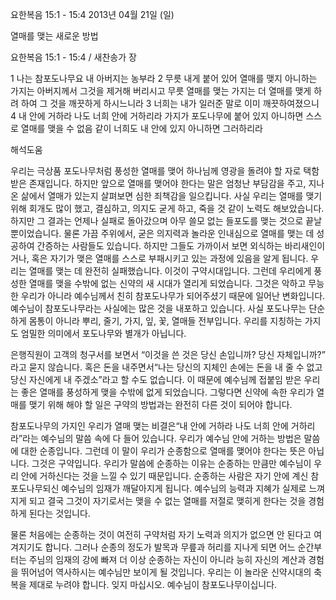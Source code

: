 요한복음 15:1 - 15:4 
2013년 04월 21일 (일)

열매를 맺는 새로운 방법



요한복음 15:1 - 15:4 / 새찬송가  장


1 나는 참포도나무요 내 아버지는 농부라 2 무릇 내게 붙어 있어 열매를 맺지 아니하는 가지는 아버지께서 그것을 제거해 버리시고 무릇 열매를 맺는 가지는 더 열매를 맺게 하려 하여 그 것을 깨끗하게 하시느니라 3 너희는 내가 일러준 말로 이미 깨끗하여졌으니 4 내 안에 거하라 나도 너희 안에 거하리라 가지가 포도나무에 붙어 있지 아니하면 스스로 열매를 맺을 수 없음 같이 너희도 내 안에 있지 아니하면 그러하리라

해석도움





우리는 극상품 포도나무처럼 풍성한 열매를 맺어 하나님께 영광을 돌려야 할 자로 택함 받은 존재입니다. 하지만 앞으로 열매를 맺어야 한다는 말은 엄청난 부담감을 주고, 지나온 삶에서 열매가 있는지 살펴보면 심한 죄책감을 일으킵니다. 사실 우리는 열매를 맺기 위해 회개도 많이 했고, 결심하고, 의지도 굳게 하고, 죽을 것 같이 노력도 해보았습니다. 하지만 그 결과는 언제나 실패로 돌아갔으며 아무 쓸모 없는 들포도를 맺는 것으로 끝날 뿐이었습니다. 물론 가끔 주위에서, 굳은 의지력과 놀라운 인내심으로 열매를 맺는 데 성공하여 간증하는 사람들도 있습니다. 하지만 그들도 가까이서 보면 외식하는 바리새인이거나, 혹은 자기가 맺은 열매를 스스로 부패시키고 있는 과정에 있음을 알게 됩니다. 우리는 열매를 맺는 데 완전히 실패했습니다. 이것이 구약시대입니다. 그런데 우리에게 풍성한 열매를 맺을 수밖에 없는 신약의 새 시대가 열리게 되었습니다. 그것은 악하고 무능한 우리가 아니라 예수님께서 친히 참포도나무가 되어주셨기 때문에 일어난 변화입니다. 예수님이 참포도나무라는 사실에는 많은 것을 내포하고 있습니다. 사실 포도나무는 단순하게 몸통이 아니라 뿌리, 줄기, 가지, 잎, 꽃, 열매들 전부입니다. 우리를 지칭하는 가지도 엄밀한 의미에서 포도나무와 별개가 아닙니다.

은행직원이 고객의 청구서를 보면서 “이것을 쓴 것은 당신 손입니까? 당신 자체입니까?” 라고 묻지 않습니다. 혹은 돈을 내주면서“나는 당신의 지체인 손에는 돈을 내 줄 수 없고 당신 자신에게 내 주겠소”라고 할 수도 없습니다. 이 때문에 예수님께 접붙임 받은 우리는 좋은 열매를 풍성하게 맺을 수밖에 없게 되었습니다. 그렇다면 신약에 속한 우리가 열매를 맺기 위해 해야 할 일은 구약의 방법과는 완전히 다른 것이 되어야 합니다.

참포도나무의 가지인 우리가 열매 맺는 비결은“내 안에 거하라 나도 너희 안에 거하리라”라는 예수님의 말씀 속에 다 들어 있습니다. 우리가 예수님 안에 거하는 방법은 말씀에 대한 순종입니다. 그런데 이 말이 우리가 순종함으로 열매를 맺어야 한다는 뜻은 아닙니다. 그것은 구약입니다. 우리가 말씀에 순종하는 이유는 순종하는 만큼만 예수님이 우리 안에 거하신다는 것을 느낄 수 있기 때문입니다. 순종하는 사람은 자기 안에 계신 참포도나무되신 예수님의 임재가 깨달아지게 됩니다. 예수님의 능력과 지혜가 실제로 느껴지게 되고 결국 그것이 자기로서는 맺을 수 없는 열매를 저절로 맺히게 한다는 것을 경험하게 된다는 것입니다.

물론 처음에는 순종하는 것이 여전히 구약처럼 자기 노력과 의지가 없으면 안 된다고 여겨지기도 합니다. 그러나 순종의 정도가 발목과 무릎과 허리를 지나게 되면 어느 순간부터는 주님의 임재의 강에 빠져 더 이상 순종하는 자신이 아니라 능히 자신의 계산과 경험을 뛰어넘어 역사하시는 예수님만 보이게 될 것입니다. 우리는 이 놀라운 신약시대의 축복을 제대로 누려야 합니다. 잊지 마십시오. 예수님이 참포도나무이십니다.
